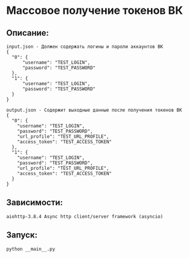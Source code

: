 # Массовое получение токенов ВК

## Описание:
    input.json - Должен содержать логины и пароли аккаунтов ВК
    {
      "0": {
          "username": "TEST_LOGIN",
          "password": "TEST_PASSWORD"
      },
      "1": {
          "username": "TEST_LOGIN",
          "password": "TEST_PASSWORD"
      }
    }

    output.json - Содержит выходные данные после получения токенов ВК
    {
      "0": {
        "username": "TEST_LOGIN",
        "password": "TEST_PASSWORD",
        "url_profile": "TEST_URL_PROFILE",
        "access_token": "TEST_ACCESS_TOKEN"
      },
      "1": {
        "username": "TEST_LOGIN",
        "password": "TEST_PASSWORD",
        "url_profile": "TEST_URL_PROFILE",
        "access_token": "TEST_ACCESS_TOKEN"
      }
    }

## Зависимости:
    aiohttp-3.8.4 Async http client/server framework (asyncio)

## Запуск:
    python __main__.py